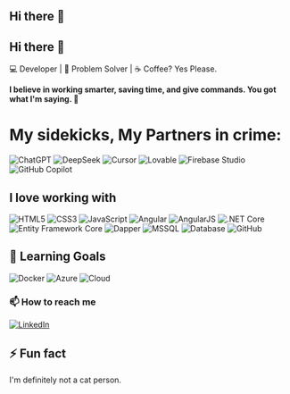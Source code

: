 ## Hi there 👋

<!--
**jenishpokhrell/jenishpokhrell** is a ✨ _special_ ✨ repository because its `README.md` (this file) appears on your GitHub profile.

Here are some ideas to get you started:

- 🔭 I’m currently working on ...
- 🌱 I’m currently learning ...
- 👯 I’m looking to collaborate on ...
- 🤔 I’m looking for help with ...
- 💬 Ask me about ...
- 📫 How to reach me: ...
- 😄 Pronouns: ...
- ⚡ Fun fact: ...
-->
## Hi there 👋

💻 Developer | 🧠 Problem Solver | ☕ Coffee? Yes Please.

**I believe in working smarter, saving time, and give commands. You got what I'm saying. 🤖**

# My sidekicks, My Partners in crime: 

<div>
  <!-- ChatGPT (using OpenAI logo as proxy) -->
  <img src="https://img.shields.io/badge/ChatGPT-%23000000.svg?style=for-the-badge&logo=openai&logoColor=white" alt="ChatGPT"/>

  <!-- DeepSeek (no official badge, use generic search icon) -->
  <img src="https://img.shields.io/badge/DeepSeek-%23007ACC.svg?style=for-the-badge&logo=azuredevops&logoColor=white" alt="DeepSeek"/>

  <!-- Cursor (code editor, use vscode logo as closest) -->
  <img src="https://img.shields.io/badge/Cursor-%23007ACC.svg?style=for-the-badge&logo=visualstudiocode&logoColor=white" alt="Cursor"/>

  <!-- Lovable (no official badge, generic heart icon) -->
  <img src="https://img.shields.io/badge/Lovable-%23FF4081.svg?style=for-the-badge&logo=heart&logoColor=white" alt="Lovable"/>

  <!-- Firebase Studio (Firebase logo for Firebase) -->
  <img src="https://img.shields.io/badge/Firebase-%23FFCA28.svg?style=for-the-badge&logo=firebase&logoColor=black" alt="Firebase Studio"/>

  <!-- GitHub Copilot -->
  <img src="https://img.shields.io/badge/GitHub_Copilot-%23181717.svg?style=for-the-badge&logo=github&logoColor=white" alt="GitHub Copilot"/>
</div>


## I love working with

<div>
  <!-- Frontend -->
  <img src="https://img.shields.io/badge/html5-%23E34F26.svg?style=for-the-badge&logo=html5&logoColor=white" alt="HTML5"/>
  <img src="https://img.shields.io/badge/css3-%231572B6.svg?style=for-the-badge&logo=css3&logoColor=white" alt="CSS3"/>
  <img src="https://img.shields.io/badge/javascript-%23323330.svg?style=for-the-badge&logo=javascript&logoColor=%23F7DF1E" alt="JavaScript"/>
  <img src="https://img.shields.io/badge/angular-%23DD0031.svg?style=for-the-badge&logo=angular&logoColor=white" alt="Angular"/>
  <img src="https://img.shields.io/badge/angularjs-%23E23237.svg?style=for-the-badge&logo=angularjs&logoColor=white" alt="AngularJS"/>

  <img src="https://img.shields.io/badge/.NET%20Core-5C2D91?style=for-the-badge&logo=.net&logoColor=white" alt=".NET Core"/>
  <img src="https://img.shields.io/badge/entity%20framework%20core-512BD4?style=for-the-badge&logo=.net&logoColor=white" alt="Entity Framework Core"/>
  <img src="https://img.shields.io/badge/dapper-512BD4?style=for-the-badge&logo=.net&logoColor=white" alt="Dapper"/>

  <img src="https://img.shields.io/badge/MSSQL-%23CC2927.svg?style=for-the-badge&logo=microsoftsqlserver&logoColor=white" alt="MSSQL"/>
  <img src="https://img.shields.io/badge/Database-%23007396.svg?style=for-the-badge&logo=database&logoColor=white" alt="Database"/>

  <img src="https://img.shields.io/badge/github-%23121011.svg?style=for-the-badge&logo=github&logoColor=white" alt="GitHub"/>
</div>

## 🌱 Learning Goals
<div display="flex">
  <img src="https://img.shields.io/badge/docker-%230db7ed.svg?style=for-the-badge&logo=docker&logoColor=white" alt="Docker"/>
  <img src="https://img.shields.io/badge/azure-%230072C6.svg?style=for-the-badge&logo=microsoftazure&logoColor=white" alt="Azure"/>
  <img src="https://img.shields.io/badge/cloud-%233498DB.svg?style=for-the-badge&logo=icloud&logoColor=white" alt="Cloud"/>
</div>


### 📫 How to reach me

<div display="flex">
  <a href="https://www.linkedin.com/in/codewithbernard/">
    <img src="https://img.shields.io/badge/linkedin-%230077B5.svg?style=for-the-badge&logo=linkedin&logoColor=white" alt="LinkedIn"/>
  </a>
</div>

## ⚡ Fun fact

I'm definitely not a cat person.
